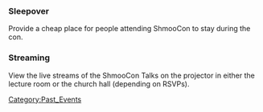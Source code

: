 ### Sleepover

Provide a cheap place for people attending ShmooCon to stay during the
con.

### Streaming

View the live streams of the ShmooCon Talks on the projector in either
the lecture room or the church hall (depending on RSVPs).

[Category:Past_Events](Category:Past_Events)

